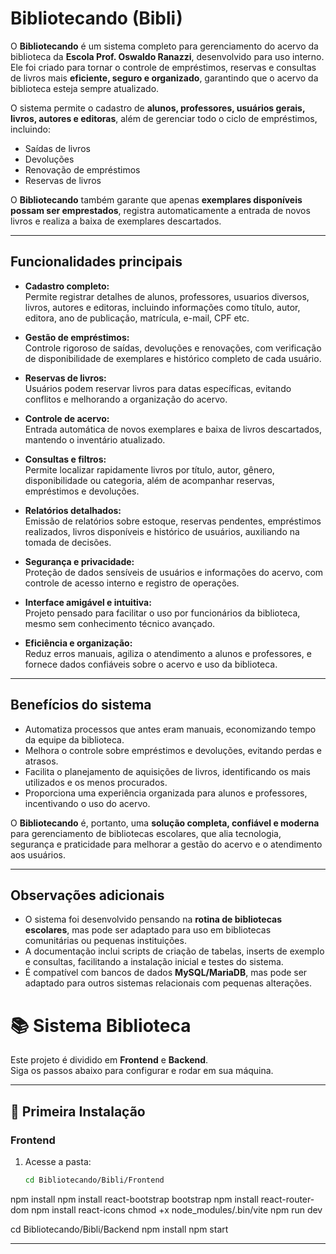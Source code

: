 # Bibliotecando (Bibli)

O **Bibliotecando** é um sistema completo para gerenciamento do acervo da biblioteca da **Escola Prof. Oswaldo Ranazzi**, desenvolvido para uso interno. Ele foi criado para tornar o controle de empréstimos, reservas e consultas de livros mais **eficiente, seguro e organizado**, garantindo que o acervo da biblioteca esteja sempre atualizado.

O sistema permite o cadastro de **alunos, professores, usuários gerais, livros, autores e editoras**, além de gerenciar todo o ciclo de empréstimos, incluindo:

- Saídas de livros  
- Devoluções  
- Renovação de empréstimos  
- Reservas de livros  

O **Bibliotecando** também garante que apenas **exemplares disponíveis possam ser emprestados**, registra automaticamente a entrada de novos livros e realiza a baixa de exemplares descartados.

---

## Funcionalidades principais

- **Cadastro completo:**  
  Permite registrar detalhes de alunos, professores, usuarios diversos, livros, autores e editoras, incluindo informações como título, autor, editora, ano de publicação, matrícula, e-mail, CPF etc.  

- **Gestão de empréstimos:**  
  Controle rigoroso de saídas, devoluções e renovações, com verificação de disponibilidade de exemplares e histórico completo de cada usuário.  

- **Reservas de livros:**  
  Usuários podem reservar livros para datas específicas, evitando conflitos e melhorando a organização do acervo.  

- **Controle de acervo:**  
  Entrada automática de novos exemplares e baixa de livros descartados, mantendo o inventário atualizado.  

- **Consultas e filtros:**  
  Permite localizar rapidamente livros por título, autor, gênero, disponibilidade ou categoria, além de acompanhar reservas, empréstimos e devoluções.  

- **Relatórios detalhados:**  
  Emissão de relatórios sobre estoque, reservas pendentes, empréstimos realizados, livros disponíveis e histórico de usuários, auxiliando na tomada de decisões.  

- **Segurança e privacidade:**  
  Proteção de dados sensíveis de usuários e informações do acervo, com controle de acesso interno e registro de operações.  

- **Interface amigável e intuitiva:**  
  Projeto pensado para facilitar o uso por funcionários da biblioteca, mesmo sem conhecimento técnico avançado.  

- **Eficiência e organização:**  
  Reduz erros manuais, agiliza o atendimento a alunos e professores, e fornece dados confiáveis sobre o acervo e uso da biblioteca.  

---

## Benefícios do sistema

- Automatiza processos que antes eram manuais, economizando tempo da equipe da biblioteca.  
- Melhora o controle sobre empréstimos e devoluções, evitando perdas e atrasos.  
- Facilita o planejamento de aquisições de livros, identificando os mais utilizados e os menos procurados.  
- Proporciona uma experiência organizada para alunos e professores, incentivando o uso do acervo.  

O **Bibliotecando** é, portanto, uma **solução completa, confiável e moderna** para gerenciamento de bibliotecas escolares, que alia tecnologia, segurança e praticidade para melhorar a gestão do acervo e o atendimento aos usuários.

---

## Observações adicionais

- O sistema foi desenvolvido pensando na **rotina de bibliotecas escolares**, mas pode ser adaptado para uso em bibliotecas comunitárias ou pequenas instituições.  
- A documentação inclui scripts de criação de tabelas, inserts de exemplo e consultas, facilitando a instalação inicial e testes do sistema.  
- É compatível com bancos de dados **MySQL/MariaDB**, mas pode ser adaptado para outros sistemas relacionais com pequenas alterações.  

# 📚 Sistema Biblioteca

Este projeto é dividido em **Frontend** e **Backend**.  
Siga os passos abaixo para configurar e rodar em sua máquina.  

---

## 🚀 Primeira Instalação

### Frontend
1. Acesse a pasta:
   ```bash
   cd Bibliotecando/Bibli/Frontend
npm install
npm install react-bootstrap bootstrap
npm install react-router-dom
npm install react-icons
chmod +x node_modules/.bin/vite
npm run dev

cd Bibliotecando/Bibli/Backend
npm install
npm start


---
